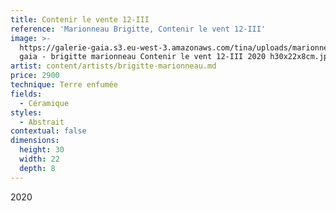 ```yaml
---
title: Contenir le vente 12-III
reference: 'Marionneau Brigitte, Contenir le vent 12-III'
image: >-
  https://galerie-gaia.s3.eu-west-3.amazonaws.com/tina/uploads/marionneau-brigitte/galerie
  gaia - brigitte marionneau Contenir le vent 12-III 2020 h30x22x8cm.jpg
artist: content/artists/brigitte-marionneau.md
price: 2900
technique: Terre enfumée
fields:
  - Céramique
styles:
  - Abstrait
contextual: false
dimensions:
  height: 30
  width: 22
  depth: 8
---
```


2020
